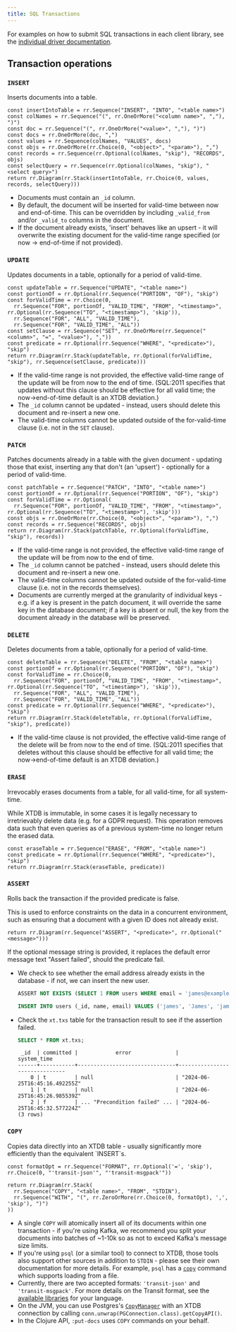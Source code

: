 ```yaml
---
title: SQL Transactions
---
```


For examples on how to submit SQL transactions in each client library, see the [individual driver documentation](/drivers).

## Transaction operations

### `INSERT`

Inserts documents into a table.

```railroad
const insertIntoTable = rr.Sequence("INSERT", "INTO", "<table name>")
const colNames = rr.Sequence("(", rr.OneOrMore("<column name>", ","), ")")
const doc = rr.Sequence("(", rr.OneOrMore("<value>", ","), ")")
const docs = rr.OneOrMore(doc, ",")
const values = rr.Sequence(colNames, "VALUES", docs)
const objs = rr.OneOrMore(rr.Choice(0, "<object>", "<param>"), ",")
const records = rr.Sequence(rr.Optional(colNames, "skip"), "RECORDS", objs)
const selectQuery = rr.Sequence(rr.Optional(colNames, "skip"), "<select query>")
return rr.Diagram(rr.Stack(insertIntoTable, rr.Choice(0, values, records, selectQuery)))
```

- Documents must contain an `_id` column.
- By default, the document will be inserted for valid-time between now and end-of-time.
  This can be overridden by including `_valid_from` and/or `_valid_to` columns in the document.
- If the document already exists, 'insert' behaves like an upsert - it will overwrite the existing document for the valid-time range specified (or now → end-of-time if not provided).

### `UPDATE`

Updates documents in a table, optionally for a period of valid-time.

```railroad
const updateTable = rr.Sequence("UPDATE", "<table name>")
const portionOf = rr.Optional(rr.Sequence("PORTION", "OF"), "skip")
const forValidTime = rr.Choice(0,
  rr.Sequence("FOR", portionOf, "VALID_TIME", "FROM", "<timestamp>", rr.Optional(rr.Sequence("TO", "<timestamp>"), 'skip')),
  rr.Sequence("FOR", "ALL", "VALID_TIME"),
  rr.Sequence("FOR", "VALID_TIME", "ALL"))
const setClause = rr.Sequence("SET", rr.OneOrMore(rr.Sequence("<column>", "=", "<value>"), ","))
const predicate = rr.Optional(rr.Sequence("WHERE", "<predicate>"), "skip")
return rr.Diagram(rr.Stack(updateTable, rr.Optional(forValidTime, "skip"), rr.Sequence(setClause, predicate)))
```

- If the valid-time range is not provided, the effective valid-time range of the update will be from now to the end of time. (SQL:2011 specifies that updates without this clause should be effective for all valid time; the now→end-of-time default is an XTDB deviation.)
- The `_id` column cannot be updated - instead, users should delete this document and re-insert a new one.
- The valid-time columns cannot be updated outside of the for-valid-time clause (i.e. not in the `SET` clause).

### `PATCH`

Patches documents already in a table with the given document - updating those that exist, inserting any that don't (an 'upsert') - optionally for a period of valid-time.

```railroad
const patchTable = rr.Sequence("PATCH", "INTO", "<table name>")
const portionOf = rr.Optional(rr.Sequence("PORTION", "OF"), "skip")
const forValidTime = rr.Optional(
  rr.Sequence("FOR", portionOf, "VALID_TIME", "FROM", "<timestamp>", rr.Optional(rr.Sequence("TO", "<timestamp>"), 'skip')))
const objs = rr.OneOrMore(rr.Choice(0, "<object>", "<param>"), ",")
const records = rr.Sequence("RECORDS", objs)
return rr.Diagram(rr.Stack(patchTable, rr.Optional(forValidTime, "skip"), records))
```

- If the valid-time range is not provided, the effective valid-time range of the update will be from now to the end of time.
- The `_id` column cannot be patched - instead, users should delete this document and re-insert a new one.
- The valid-time columns cannot be updated outside of the for-valid-time clause (i.e. not in the records themselves).
- Documents are currently merged at the granularity of individual keys - e.g. if a key is present in the patch document, it will override the same key in the database document; if a key is absent or null, the key from the document already in the database will be preserved.

### `DELETE`

Deletes documents from a table, optionally for a period of valid-time.

```railroad
const deleteTable = rr.Sequence("DELETE", "FROM", "<table name>")
const portionOf = rr.Optional(rr.Sequence("PORTION", "OF"), "skip")
const forValidTime = rr.Choice(0,
  rr.Sequence("FOR", portionOf, "VALID_TIME", "FROM", "<timestamp>", rr.Optional(rr.Sequence("TO", "<timestamp>"), 'skip')),
  rr.Sequence("FOR", "ALL", "VALID_TIME"),
  rr.Sequence("FOR", "VALID_TIME", "ALL"))
const predicate = rr.Optional(rr.Sequence("WHERE", "<predicate>"), "skip")
return rr.Diagram(rr.Stack(deleteTable, rr.Optional(forValidTime, "skip"), predicate))
```

- If the valid-time clause is not provided, the effective valid-time range of the delete will be from now to the end of time. (SQL:2011 specifies that deletes without this clause should be effective for all valid time; the now→end-of-time default is an XTDB deviation.)

### `ERASE`

Irrevocably erases documents from a table, for all valid-time, for all system-time.

While XTDB is immutable, in some cases it is legally necessary to irretrievably delete data (e.g. for a GDPR request).
This operation removes data such that even queries as of a previous system-time no longer return the erased data.

```railroad
const eraseTable = rr.Sequence("ERASE", "FROM", "<table name>")
const predicate = rr.Optional(rr.Sequence("WHERE", "<predicate>"), "skip")
return rr.Diagram(rr.Stack(eraseTable, predicate))
```

### `ASSERT`

Rolls back the transaction if the provided predicate is false.

This is used to enforce constraints on the data in a concurrent environment, such as ensuring that a document with a given ID does not already exist.

```railroad
return rr.Diagram(rr.Sequence("ASSERT", "<predicate>", rr.Optional("<message>")))
```

If the optional message string is provided, it replaces the default error message text "Assert failed", should the predicate fail.

- We check to see whether the email address already exists in the database - if not, we can insert the new user.

    ``` sql
    ASSERT NOT EXISTS (SELECT 1 FROM users WHERE email = 'james@example.com'), 'Email already exists!'

    INSERT INTO users (_id, name, email) VALUES ('james', 'James', 'james@example.com')
    ```

- Check the `xt.txs` table for the transaction result to see if the assertion failed.

    ``` sql
    SELECT * FROM xt.txs;
    ```

    ``` text
     _id  | committed |            error              |          system_time
    ------+-----------+-------------------------------+-------------------------------
        0 | t         | null                          | "2024-06-25T16:45:16.492255Z"
        1 | t         | null                          | "2024-06-25T16:45:26.985539Z"
        2 | f         | ... "Precondition failed" ... | "2024-06-25T16:45:32.577224Z"
    (3 rows)
    ```

### `COPY`

Copies data directly into an XTDB table - usually significantly more efficiently than the equivalent \`INSERT\`s.

```railroad
const formatOpt = rr.Sequence("FORMAT", rr.Optional('=', 'skip'), rr.Choice(0, "'transit-json'", "'transit-msgpack'"))

return rr.Diagram(rr.Stack(
  rr.Sequence("COPY", "<table name>", "FROM", "STDIN"),
  rr.Sequence("WITH", "(", rr.ZeroOrMore(rr.Choice(0, formatOpt), ',', 'skip'), ")")
))
```

- A single `COPY` will atomically insert all of its documents within one transaction - if you're using Kafka, we recommend you split your documents into batches of ~1-10k so as not to exceed Kafka's message size limits.
- If you're using `psql` (or a similar tool) to connect to XTDB, those tools also support other sources in addition to `STDIN` - please see their own documentation for more details.
  For example, `psql` has a [`copy`](https://www.postgresql.org/docs/current/app-psql.html#APP-PSQL-META-COMMANDS-COPY) command which supports loading from a file.
- Currently, there are two accepted formats: `'transit-json'` and `'transit-msgpack'`.
  For more details on the Transit format, see the [available libraries](https://github.com/cognitect/transit-format?tab=readme-ov-file#implementations) for your language.
- On the JVM, you can use Postgres's [`CopyManager`](https://jdbc.postgresql.org/documentation/publicapi/org/postgresql/copy/CopyManager.html) with an XTDB connection by calling `conn.unwrap(PGConnection.class).getCopyAPI()`.
- In the Clojure API, `:put-docs` uses `COPY` commands on your behalf.
